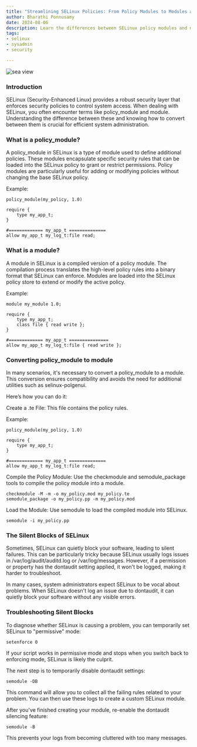 ```yaml
---
title: "Streamlining SELinux Policies: From Policy Modules to Modules and Silent SELinux denials"
author: Bharathi Ponnusamy
date: 2024-08-06
description: Learn the differences between SELinux policy modules and modules, and how to convert them from one to other, and SELinux denials and its troubleshooting steps.
tags: 
- selinux
- sysadmin
- security

---
```


![sea view](/blog/2024/08/streamlining-selinux-policies:policy-modules-to-modules-and-silent-blocks/banner.webp)<br>
<!-- photo by Bharathi Ponnusamy -->

### Introduction ###
SELinux (Security-Enhanced Linux) provides a robust security layer that enforces security policies to control system access. When dealing with SELinux, you often encounter terms like policy_module and module. Understanding the difference between these and knowing how to convert between them is crucial for efficient system administration.

### What is a policy_module? ###
A policy_module in SELinux is a type of module used to define additional policies. These modules encapsulate specific security rules that can be loaded into the SELinux policy to grant or restrict permissions. Policy modules are particularly useful for adding or modifying policies without changing the base SELinux policy.

Example:
```
policy_module(my_policy, 1.0)

require {
    type my_app_t;
}

#============= my_app_t ==============
allow my_app_t my_log_t:file read;

```

### What is a module? ###
A module in SELinux is a compiled version of a policy module. The compilation process translates the high-level policy rules into a binary format that SELinux can enforce. Modules are loaded into the SELinux policy store to extend or modify the active policy.

Example:
```
module my_module 1.0;

require {
    type my_app_t;
    class file { read write };
}

#============= my_app_t ===============
allow my_app_t my_log_t:file { read write };

```

### Converting policy_module to module ###
In many scenarios, it's necessary to convert a policy_module to a module. This conversion ensures compatibility and avoids the need for additional utilities such as selinux-polgenui.

Here’s how you can do it:

Create a .te File: This file contains the policy rules.

Example:
```
policy_module(my_policy, 1.0)

require {
    type my_app_t;
}

#============= my_app_t ==============
allow my_app_t my_log_t:file read;

```

Compile the Policy Module: Use the checkmodule and semodule_package tools to compile the policy module into a module.

```
checkmodule -M -m -o my_policy.mod my_policy.te
semodule_package -o my_policy.pp -m my_policy.mod

```
Load the Module: Use semodule to load the compiled module into SELinux.

```
semodule -i my_policy.pp

```


### The Silent Blocks of SELinux ###
Sometimes, SELinux can quietly block your software, leading to silent failures. This can be particularly tricky because SELinux usually logs issues in /var/log/audit/auditd.log or /var/log/messages. However, if a permission or property has the dontaudit setting applied, it won't be logged, making it harder to troubleshoot.

In many cases, system administrators expect SELinux to be vocal about problems. When SELinux doesn't log an issue due to dontaudit, it can quietly block your software without any visible errors.

### Troubleshooting Silent Blocks ###
To diagnose whether SELinux is causing a problem, you can temporarily set SELinux to "permissive" mode:

```
setenforce 0
```

If your script works in permissive mode and stops when you switch back to enforcing mode, SELinux is likely the culprit.

The next step is to temporarily disable dontaudit settings:
```
semodule -DB

```

This command will allow you to collect all the failing rules related to your problem. You can then use these logs to create a custom SELinux module.

After you've finished creating your module, re-enable the dontaudit silencing feature:

```
semodule -B

```
This prevents your logs from becoming cluttered with too many messages.
